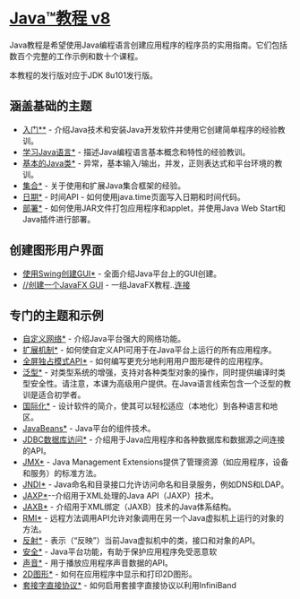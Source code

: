 #   [Java™教程 v8](https://docs.oracle.com/javase/tutorial/)

Java教程是希望使用Java编程语言创建应用程序的程序员的实用指南。它们包括数百个完整的工作示例和数十个课程。

本教程的发行版对应于JDK 8u101发行版。

##  涵盖基础的主题
-   [入门**](chapter01/section010000.md) - 介绍Java技术和安装Java开发软件并使用它创建简单程序的经验教训。
-   [学习Java语言*](chapter01/section020000.md) - 描述Java编程语言基本概念和特性的经验教训。
-   [基本的Java类*](chapter01/section030000.md) - 异常，基本输入/输出，并发，正则表达式和平台环境的教训。
-   [集合*](chapter01/section040000.md) - 关于使用和扩展Java集合框架的经验。
-   [日期*](chapter01/section050000.md) - 时间API - 如何使用java.time页面写入日期和时间代码。
-   [部署*](chapter01/section060000.md) - 如何使用JAR文件打包应用程序和applet，并使用Java Web Start和Java插件进行部署。

##  创建图形用户界面
-   [使用Swing创建GUI*](chapter02/section010000.md) - 全面介绍Java平台上的GUI创建。
-   [//创建一个JavaFX GUI](chapter02/section020000.md) - 一组JavaFX教程..[连接](https://docs.oracle.com/javase/8/javase-clienttechnologies.htm)

##  专门的主题和示例
-   [自定义网络*](chapter03/section010000.md) - 介绍Java平台强大的网络功能。
-   [扩展机制*](chapter03/section020000.md) - 如何使自定义API可用于在Java平台上运行的所有应用程序。
-   [全屏独占模式API*](chapter03/section030000.md) - 如何编写更充分地利用用户图形硬件的应用程序。
-   [泛型*](chapter03/section040000.md) - 对类型系统的增强，支持对各种类型对象的操作，同时提供编译时类型安全性。请注意，本课为高级用户提供。在Java语言线索包含一个泛型的教训是适合初学者。
-   [国际化*](chapter03/section050000.md) - 设计软件的简介，使其可以轻松适应（本地化）到各种语言和地区。
-   [JavaBeans*](chapter03/section060000.md) - Java平台的组件技术。
-   [JDBC数据库访问*](chapter03/section070000.md) - 介绍用于Java应用程序和各种数据库和数据源之间连接的API。
-   [JMX*](chapter03/section080000.md) - Java Management Extensions提供了管理资源（如应用程序，设备和服务）的标准方法。
-   [JNDI*](chapter03/section090000.md) - Java命名和目录接口允许访问命名和目录服务，例如DNS和LDAP。
-   [JAXP*](chapter03/section100000.md)--介绍用于XML处理的Java API（JAXP）技术。
-   [JAXB*](chapter03/section110000.md) - 介绍用于XML绑定（JAXB）技术的Java体系结构。
-   [RMI*](chapter03/section120000.md) - 远程方法调用API允许对象调用在另一个Java虚拟机上运行的对象的方法。
-   [反射*](chapter03/section130000.md) - 表示（“反映”）当前Java虚拟机中的类，接口和对象的API。
-   [安全*](chapter03/section140000.md) - Java平台功能，有助于保护应用程序免受恶意软
-   [声音*](chapter03/section150000.md) - 用于播放应用程序声音数据的API。
-   [2D图形*](chapter03/section160000.md) - 如何在应用程序中显示和打印2D图形。
-   [套接字直接协议*](chapter03/section170000.md) - 如何启用套接字直接协议以利用InfiniBand